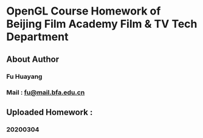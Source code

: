 # OpenGL Course Homework of Beijing Film Academy Film & TV Tech Department

## About Author
### Fu Huayang
### Mail : fu@mail.bfa.edu.cn

## Uploaded Homework :

### 20200304